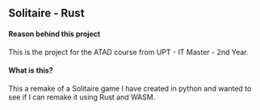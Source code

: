 ## Solitaire - Rust


#### Reason behind this project
This is the project for the ATAD course from UPT - IT Master - 2nd Year.

#### What is this?
This a remake of a Solitaire game I have created in python and wanted to see if I can remake it using Rust and WASM.